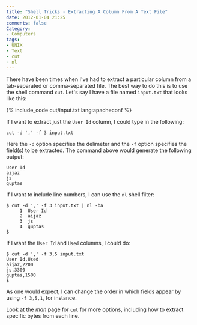 ```yaml
---
title: "Shell Tricks - Extracting A Column From A Text File"
date: 2012-01-04 21:25
comments: false
Category:
- Computers
tags:
- UNIX
- Text
- cut
- nl
---
```


There have been times when I've had to extract a particular column from a
tab-separated or comma-separated file.  The best way to do this is to use the
shell command ```cut```.  Let's say I have a file named ```input.txt``` that looks like this: 

<!-- more -->

{% include_code cut/input.txt lang:apacheconf %}

If I want to extract just the ```User Id``` column, I could type in the following:

    cut -d ',' -f 3 input.txt

Here the ```-d``` option specifies the delimeter and the ```-f``` option specifies the field(s) to be extracted. 
The command above would generate the following output:

    User Id
    aijaz
    js
    guptas
    
If I want to include line numbers, I can use the ```nl``` shell filter:

    $ cut -d ',' -f 3 input.txt | nl -ba
         1	User Id
         2	aijaz
         3	js
         4	guptas
    $ 

If I want the ```User Id``` and ```Used``` columns, I could do:

    $ cut -d ',' -f 3,5 input.txt 
    User Id,Used
    aijaz,2200
    js,3300
    guptas,1500
    $ 

As one would expect, I can change the order in which fields appear by using ```-f 3,5,1```, for instance.

Look at the _man_ page for ```cut``` for more options, including how to extract specific bytes from each line.

